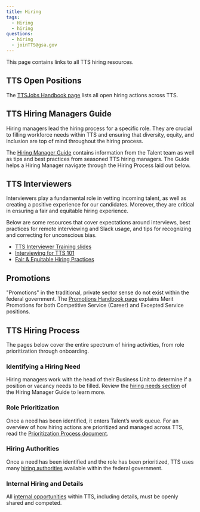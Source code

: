 ```yaml
---
title: Hiring
tags:
  - Hiring
  - hiring
questions:
  - hiring
  - joinTTS@gsa.gov
---
```


This page contains links to all TTS hiring resources.

## TTS Open Positions

The [TTSJobs Handbook page]({{site.baseurl}}/ttsjobs) lists all open hiring actions across TTS.

## TTS Hiring Managers Guide

Hiring managers lead the hiring process for a specific role. They are crucial to filling workforce needs within TTS and ensuring that diversity, equity, and inclusion are top of mind throughout the hiring process.

The [Hiring Manager Guide](https://docs.google.com/document/d/1HDZYwc8E5_WepNvj55sqa3gc3W1NkHpd_110mSyD6RQ/edit) contains information from the Talent team as well as tips and best practices from seasoned TTS hiring managers. The Guide helps a Hiring Manager navigate through the Hiring Process laid out below.

## TTS Interviewers

Interviewers play a fundamental role in vetting incoming talent, as well as creating a positive experience for our candidates. Moreover, they are critical in ensuring a fair and equitable hiring experience.

Below are some resources that cover expectations around interviews, best practices for remote interviewing and Slack usage, and tips for recognizing and correcting for unconscious bias.

- [TTS Interviewer Training slides](https://docs.google.com/presentation/d/1IvFawhU2lUPIQexUgCgCcRgxjaD5D9BGnRJYkAyM3JY/edit#slide=id.g6d9ab3b2cf_0_404)
- [Interviewing for TTS 101](https://docs.google.com/document/d/13MdNbFeWgKWMycdlAhkNSG6Eet3_NAVETnpuIweuMrU/edit#heading=h.arj274vgsryn)
- [Fair & Equitable Hiring Practices]({{site.baseurl}}/fair-and-equitable-hiring-practices)

## Promotions

"Promotions" in the traditional, private sector sense do not exist within the federal government. The [Promotions Handbook page]({{site.baseurl}}/promotions) explains Merit Promotions for both Competitive Service (Career) and Excepted Service positions.

## TTS Hiring Process

The pages below cover the entire spectrum of hiring activities, from role prioritization through onboarding.

### Identifying a Hiring Need

Hiring managers work with the head of their Business Unit to determine if a position or vacancy needs to be filled. Review the [hiring needs section](https://docs.google.com/document/d/1HDZYwc8E5_WepNvj55sqa3gc3W1NkHpd_110mSyD6RQ/edit?ts=5fd020ec#bookmark=id.7wigkxq4jm1i) of the Hiring Manager Guide to learn more.

### Role Prioritization

Once a need has been identified, it enters Talent’s work queue. For an overview of how hiring actions are prioritized and managed across TTS, read the [Prioritization Process document](https://docs.google.com/document/d/1V-7IyFIlLifgRg89TNKTS5oisOF-QdAZsWYCy7ot7AA/edit). 

### Hiring Authorities 

Once a need has been identified and the role has been prioritized, TTS uses many [hiring authorities]({{site.baseurl}}/hiring-authorities) available within the federal government. 

### Internal Hiring and Details
All [internal opportunities]({{site.baseurl}}/assignee-detail) within TTS, including details, must be openly shared and competed.
